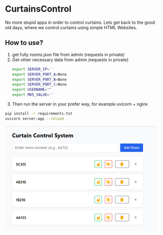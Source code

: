 # CurtainsControl
No more stupid apps in order to control curtains. Lets get back to the good old days, where we control curtains using simple HTML Websites.

## How to use?
1. get fully rooms.json file from admin (requests in private)
2. Get other necessary data from admin (requests in private)
    ```bash
    export SERVER_IP=''
    export SERVER_PORT_A=None
    export SERVER_PORT_B=None
    export SERVER_PORT_C=None
    export USERNAME=""
    export MD5_VALUE='' 
    ```
3. Then run the server in your prefer way, for example uvicorn + nginx
```bash
pip install -r requirements.txt
uvicorn server:app --reload 
```
![example.png](Images/example.png)